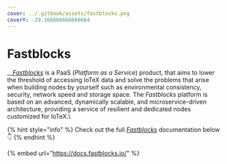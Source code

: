 ```yaml
---
cover: ../.gitbook/assets/fastblocks.png
coverY: -29.166666666666664
---
```


# Fastblocks

__[_Fastblocks_](https://www.fastblocks.io/) is a PaaS (_Platform as a Service_) product, that aims to lower the threshold of accessing IoTeX data and solve the problems that arise when building nodes by yourself such as environmental consistency, security, network speed and storage space. The _Fastblocks_ platform is based on an advanced, dynamically scalable, and microservice-driven architecture, providing a service of resilient and dedicated nodes customized for IoTeX.\


{% hint style="info" %}
Check out the full [_Fastblocks_](https://docs.fastblocks.io/) documentation below 👇
{% endhint %}

{% embed url="https://docs.fastblocks.io/" %}


